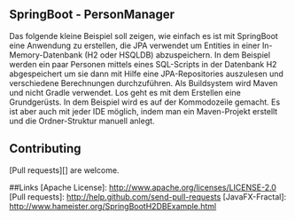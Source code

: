 ## SpringBoot - PersonManager
Das folgende kleine Beispiel soll zeigen, wie einfach es ist mit SpringBoot eine Anwendung zu erstellen, die JPA verwendet um Entities in einer In-Memory-Datenbank (H2 oder HSQLDB) abzuspeichern. In dem Beispiel werden ein paar Personen mittels eines SQL-Scripts in der Datenbank H2 abgespeichert um sie dann mit Hilfe eine JPA-Repositories auszulesen und verschiedene Berechnungen durchzuführen. Als Buildsystem wird Maven und nicht Gradle verwendet.
Los geht es mit dem Erstellen eine Grundgerüsts. In dem Beispiel wird es auf der Kommodozeile gemacht. Es ist aber auch mit jeder IDE möglich, indem man ein Maven-Projekt erstellt und die Ordner-Struktur manuell anlegt.

## Contributing
[Pull requests][] are welcome.

##Links
[Apache License]: http://www.apache.org/licenses/LICENSE-2.0
[Pull requests]: http://help.github.com/send-pull-requests
[JavaFX-Fractal]: http://www.hameister.org/SpringBootH2DBExample.html
